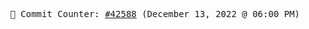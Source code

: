 <p align="center">
    <samp>
        📮 Commit Counter: <a href="https://github.com/Javascript-void0/Javascript-void0/commits/main">#42588</a> (December 13, 2022 @ 06:00 PM)
    </samp>
</p>